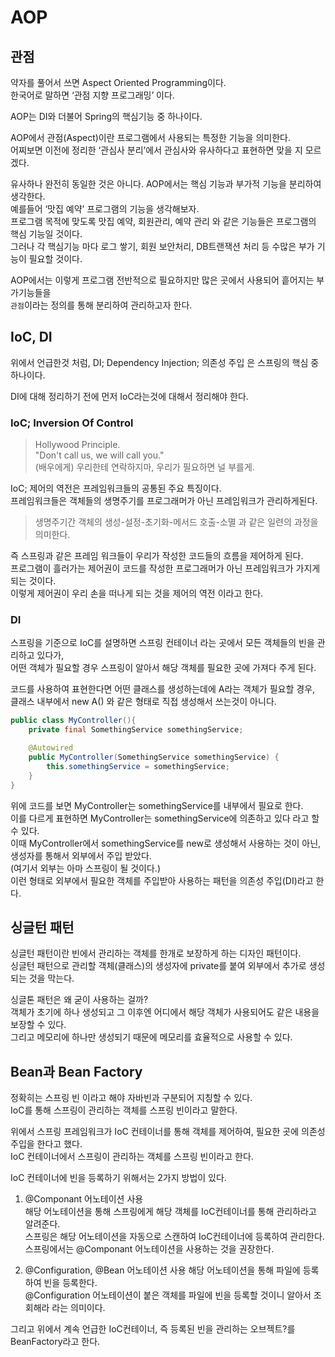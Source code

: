 # AOP

## 관점

약자를 풀어서 쓰면 Aspect Oriented Programming이다.  
한국어로 말하면 ‘관점 지향 프로그래밍’ 이다.

AOP는 DI와 더불어 Spring의 핵심기능 중 하나이다.

AOP에서 관점(Aspect)이란 프로그램에서 사용되는 특정한 기능을 의미한다.  
어찌보면 이전에 정리한 ‘관심사 분리’에서 관심사와 유사하다고 표현하면 맞을 지 모르겠다.

유사하나 완전히 동일한 것은 아니다. AOP에서는 핵심 기능과 부가적 기능을 분리하여 생각한다.  
예를들어 ‘맛집 예약’ 프로그램의 기능을 생각해보자.  
프로그램 목적에 맞도록 맛집 예약, 회원관리, 예약 관리 와 같은 기능들은 프로그램의 핵심 기능일 것이다.  
그러나 각 핵심기능 마다 로그 쌓기, 회원 보안처리, DB트랜잭션 처리 등 수많은 부가 기능이 필요할 것이다.

AOP에서는 이렇게 프로그램 전반적으로 필요하지만 많은 곳에서 사용되어 흩어지는 부가기능들을  
`관점`이라는 정의를 통해 분리하여 관리하고자 한다.

## IoC, DI

위에서 언급한것 처럼, DI; Dependency Injection; 의존성 주입 은 스프링의 핵심 중 하나이다.

DI에 대해 정리하기 전에 먼저 IoC라는것에 대해서 정리해야 한다.

### IoC; Inversion Of Control

> Hollywood Principle.  
> "Don't call us, we will call you."  
> (배우에게) 우리한테 연락하지마, 우리가 필요하면 널 부를게.

IoC; 제어의 역전은 프레임워크들의 공통된 주요 특징이다.  
프레임워크들은 객체들의 생명주기를 프로그래머가 아닌 프레임워크가 관리하게된다.

> 생명주기간 객체의 생성-설정-초기화-메서드 호출-소멸 과 같은 일련의 과정을 의미한다.

즉 스프링과 같은 프레임 워크들이 우리가 작성한 코드들의 흐름을 제어하게 된다.  
프로그램이 흘러가는 제어권이 코드를 작성한 프로그래머가 아닌 프레임워크가 가지게 되는 것이다.  
이렇게 제어권이 우리 손을 떠나게 되는 것을 제어의 역전 이라고 한다.

### DI

스프링을 기준으로 IoC를 설명하면 스프링 컨테이너 라는 곳에서 모든 객체들의 빈을 관리하고 있다가,  
어떤 객체가 필요할 경우 스프링이 알아서 해당 객체를 필요한 곳에 가져다 주게 된다.

코드를 사용하여 표현한다면 어떤 클래스를 생성하는데에 A라는 객체가 필요할 경우,  
클래스 내부에서 new A() 와 같은 형태로 직접 생성해서 쓰는것이 아니다.

```java
public class MyController(){
    private final SomethingService somethingService;

    @Autowired
    public MyController(SomethingService somethingService) {
        this.somethingService = somethingService;
    }
}
```

위에 코드를 보면 MyController는 somethingService를 내부에서 필요로 한다.  
이를 다르게 표현하면 MyController는 somethingService에 의존하고 있다 라고 할 수 있다.  
이때 MyController에서 somethingService를 new로 생성해서 사용하는 것이 아닌, 생성자를 통해서 외부에서 주입 받았다.  
(여기서 외부는 아마 스프링이 될 것이다.)  
이런 형태로 외부에서 필요한 객체를 주입받아 사용하는 패턴을 의존성 주입(DI)라고 한다.

## 싱글턴 패턴

싱글턴 패턴이란 빈에서 관리하는 객체를 한개로 보장하게 하는 디자인 패턴이다.  
싱글턴 패턴으로 관리할 객체(클래스)의 생성자에 private를 붙여 외부에서 추가로 생성되는 것을 막는다.

싱글톤 패턴은 왜 굳이 사용하는 걸까?  
객체가 초기에 하나 생성되고 그 이후엔 어디에서 해당 객체가 사용되어도 같은 내용을 보장할 수 있다.  
그리고 메모리에 하나만 생성되기 때문에 메모리를 효율적으로 사용할 수 있다.

## Bean과 Bean Factory

정확히는 스프링 빈 이라고 해야 자바빈과 구분되어 지칭할 수 있다.  
IoC를 통해 스프링이 관리하는 객체를 스프링 빈이라고 말한다.

위에서 스프링 프레임워크가 IoC 컨테이너를 통해 객체를 제어하여, 필요한 곳에 의존성 주입을 한다고 했다.  
IoC 컨테이너에서 스프링이 관리하는 객체를 스프링 빈이라고 한다.

IoC 컨테이너에 빈을 등록하기 위해서는 2가지 방법이 있다.

1. @Componant 어노테이션 사용  
   해당 어노테이션을 통해 스프링에게 해당 객체를 IoC컨테이너를 통해 관리하라고 알려준다.  
   스프링은 해당 어노테이션을 자동으로 스캔하여 IoC컨테이너에 등록하여 관리한다.  
   스프링에서는 @Componant 어노테이션을 사용하는 것을 권장한다.

2. @Configuration, @Bean 어노테이션 사용
   해당 어노테이션을 통해 파일에 등록하여 빈을 등록한다.  
   @Configuration 어노테이션이 붙은 객체를 파일에 빈을 등록할 것이니 알아서 조회해라 라는 의미이다.

그리고 위에서 계속 언급한 IoC컨테이너, 즉 등록된 빈을 관리하는 오브젝트?를 BeanFactory라고 한다.
